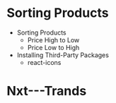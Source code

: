 # Sorting Products

- Sorting Products
  - Price High to Low
  - Price Low to High
- Installing Third-Party Packages
  - react-icons
# Nxt---Trands
